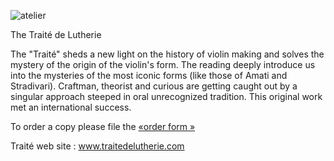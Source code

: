 ![atelier](https://lutherie.github.io/page10/files/stacks_image_23_1.png)

The Traité de Lutherie

The "Traité" sheds a new light on the history of violin making and solves the mystery of the origin of the violin's form.
The reading deeply introduce us into the mysteries of the most iconic forms (like those of Amati and Stradivari). Craftman, theorist and curious are getting caught out by a singular approach steeped in oral unrecognized tradition.
This original work met an international success.

To order a copy please file the [«order form »](https://lutherie.github.io/beta?page=07-fr+commander+le+livre)

 
Traité web site : www.traitedelutherie.com

